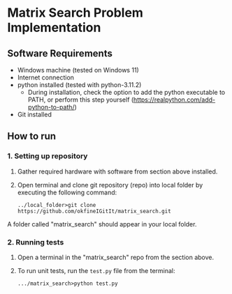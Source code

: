 # Matrix Search Problem Implementation

## Software Requirements
- Windows machine (tested on Windows 11)
- Internet connection
- python installed (tested with python-3.11.2)
  - During installation, check the option to add the python executable to PATH, or perform this step yourself (https://realpython.com/add-python-to-path/)
- Git installed

## How to run
### 1. Setting up repository
1. Gather required hardware with software from section above installed.
2. Open terminal and clone git repository (repo) into local folder by executing the following command:

   `../local_folder>git clone https://github.com/okfineIGitIt/matrix_search.git`

A folder called "matrix_search" should appear in your local folder.

### 2. Running tests

1. Open a terminal in the "matrix_search" repo from the section above.
2. To run unit tests, run the `test.py` file from the terminal:
   
   `.../matrix_search>python test.py`
   
